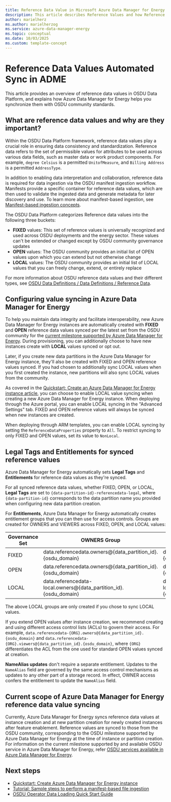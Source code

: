 ```yaml
---
title: Reference Data Value in Microsoft Azure Data Manager for Energy
description: This article describes Reference Values and how Reference Data Values are automatically loaded in Azure Data Manager.
author: marielherz
ms.author: marielherzog
ms.service: azure-data-manager-energy
ms.topic: conceptual
ms.date: 10/03/2025
ms.custom: template-concept
---
```


# Reference Data Values Automated Sync in ADME

This article provides an overview of reference data values in OSDU Data Platform, and explains how Azure Data Manager for Energy helps you synchronize them with OSDU community standards. 

## What are reference data values and why are they important?

Within the OSDU Data Platform framework, reference data values play a crucial role in ensuring data consistency and standardization. Reference data refers to the set of permissible values for attributes to be used across various data fields, such as master data or work product components. For example, `degree Celsius` is a permitted `UnitofMeasure`, and `Billing Address` is a permitted `AddressType`.

In addition to enabling data interpretation and collaboration, reference data is required for data ingestion via the OSDU manifest ingestion workflow. Manifests provide a specific container for reference data values, which are then used to validate the ingested data and generate metadata for later discovery and use. To learn more about manifest-based ingestion, see [Manifest-based ingestion concepts](concepts-manifest-ingestion.md). 

The OSDU Data Platform categorizes Reference data values into the following three buckets:
* **FIXED** values: This set of reference values is universally recognized and used across OSDU deployments and the energy sector. These values can't be extended or changed except by OSDU community governance updates
* **OPEN** values: The OSDU community provides an initial list of OPEN values upon which you can extend but not otherwise change
* **LOCAL** values: The OSDU community provides an initial list of LOCAL values that you can freely change, extend, or entirely replace

For more information about OSDU reference data values and their different types, see [OSDU Data Definitions / Data Definitions / Reference Data](https://community.opengroup.org/osdu/data/data-definitions/-/blob/master/Guides/Chapters/02-GroupType.md#22-reference-data).

## Configuring value syncing in Azure Data Manager for Energy

To help you maintain data integrity and facilitate interoperability, new Azure Data Manager for Energy instances are automatically created with **FIXED** and **OPEN** reference data values synced per the latest set from the OSDU community for the [current milestone supported by Azure Data Manager for Energy](osdu-services-on-adme.md). During provisioning, you can additionally choose to have new instances create with **LOCAL** values synced or opt out.

Later, if you create new data partitions in the Azure Data Manager for Energy instance, they'll also be created with FIXED and OPEN reference values synced. If you had chosen to additionally sync LOCAL values when you first created the instance, new partitions will also sync LOCAL values from the community.

As covered in the [Quickstart: Create an Azure Data Manager for Energy instance article](quickstart-create-microsoft-energy-data-services-instance.md), you can choose to enable LOCAL value syncing when creating a new Azure Data Manager for Energy instance. When deploying through the Azure portal, you can enable LOCAL syncing in the "Advanced Settings" tab. FIXED and OPEN reference values will always be synced when new instances are created.

When deploying through ARM templates, you can enable LOCAL syncing by setting the `ReferenceDataProperties` property to `All`. To restrict syncing to only FIXED and OPEN values, set its value to `NonLocal`.

## Legal Tags and Entitlements for synced reference values
Azure Data Manager for Energy automatically sets **Legal Tags** and **Entitlements** for reference data values as they're synced.

For all synced reference data values, whether FIXED, OPEN, or LOCAL, **Legal Tags** are set to `{data-partition-id}-referencedata-legal`, where `{data-partition-id}` corresponds to the data partition name you provided when configuring new data partition creation. 

For **Entitlements**, Azure Data Manager for Energy automatically creates entitlement groups that you can then use for access controls. Groups are created for OWNERS and VIEWERS across FIXED, OPEN, and LOCAL values:

| Governance Set | OWNERS Group | VIEWERS Group |
| --- | --- | --- |
| FIXED | data.referencedata.owners@{data_partition_id}.{osdu_domain} | data.referencedata.viewers@{data_partition_id}.{osdu_domain} |
| OPEN | data.referencedata.owners@{data_partition_id}.{osdu_domain} | data.referencedata.viewers@{data_partition_id}.{osdu_domain} |
| LOCAL | data.referencedata-local.owners@{data_partition_id}.{osdu_domain} | data.referencedata-local.viewers@{data_partition_id}.{osdu_domain} |

The above LOCAL groups are only created if you chose to sync LOCAL values.

If you extend OPEN values after instance creation, we recommend creating and using different access control  lists (ACLs) to govern their access. For example, `data.referencedata-{ORG}.owners@{data_partition_id}.{osdu_domain}` and `data.referencedata-{ORG}.viewers@{data_partition_id}.{osdu_domain}`, where `{ORG}` differentiates the ACL from the one used for standard OPEN values synced at creation.

**NameAlias updates** don't require a separate entitlement. Updates to the `NameAlias` field are governed by the same access control mechanisms as updates to any other part of a storage record. In effect, OWNER access confers the entitlement to update the `NameAlias` field.

## Current scope of Azure Data Manager for Energy reference data value syncing
Currently, Azure Data Manager for Energy syncs reference data values at instance creation and at new partition creation for newly created instances after feature enablement. Reference values are synced to those from the OSDU community, corresponding to the OSDU milestone supported by Azure Data Manager for Energy at the time of instance or partition creation. For information on the current milestone supported by and available OSDU service in Azure Data Manager for Energy, refer [OSDU services available in Azure Data Manager for Energy](osdu-services-on-adme.md).

## Next steps
- [Quickstart: Create Azure Data Manager for Energy instance](quickstart-create-microsoft-energy-data-services-instance.md)
- [Tutorial: Sample steps to perform a manifest-based file ingestion](tutorial-manifest-ingestion.md)
- [OSDU Operator Data Loading Quick Start Guide](https://community.opengroup.org/groups/osdu/platform/data-flow/data-loading/-/wikis/home#osdu-operator-data-loading-quick-start-guide)
